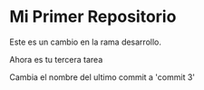 # Mi Primer Repositorio
Este es un cambio en la rama desarrollo.

Ahora es tu tercera tarea

Cambia el nombre del ultimo commit a 'commit 3'